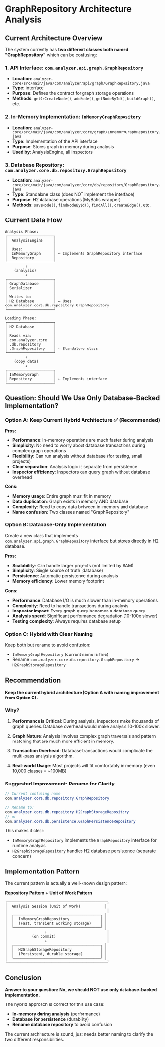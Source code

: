 # GraphRepository Architecture Analysis

## Current Architecture Overview

The system currently has **two different classes both named "GraphRepository"** which can be confusing:

### 1. API Interface: `com.analyzer.api.graph.GraphRepository`
- **Location**: `analyzer-core/src/main/java/com/analyzer/api/graph/GraphRepository.java`
- **Type**: Interface
- **Purpose**: Defines the contract for graph storage operations
- **Methods**: `getOrCreateNode()`, `addNode()`, `getNodeById()`, `buildGraph()`, etc.

### 2. In-Memory Implementation: `InMemoryGraphRepository`
- **Location**: `analyzer-core/src/main/java/com/analyzer/core/graph/InMemoryGraphRepository.java`
- **Type**: Implementation of the API interface
- **Purpose**: Stores graph in memory during analysis
- **Used by**: AnalysisEngine, all inspectors

### 3. Database Repository: `com.analyzer.core.db.repository.GraphRepository`
- **Location**: `analyzer-core/src/main/java/com/analyzer/core/db/repository/GraphRepository.java`
- **Type**: Standalone class (does NOT implement the interface)
- **Purpose**: H2 database operations (MyBatis wrapper)
- **Methods**: `saveNode()`, `findNodeById()`, `findAll()`, `createEdge()`, etc.

## Current Data Flow

```
Analysis Phase:
┌─────────────────────┐
│  AnalysisEngine     │
│                     │
│  Uses:              │
│  InMemoryGraph      │ ← Implements GraphRepository interface
│  Repository         │
└─────────────────────┘
         ↓
    (analysis)
         ↓
┌─────────────────────┐
│ GraphDatabase       │
│ Serializer          │
│                     │
│ Writes to:          │
│ H2 Database         │ ← Uses com.analyzer.core.db.repository.GraphRepository
└─────────────────────┘

Loading Phase:
┌─────────────────────┐
│ H2 Database         │
│                     │
│ Reads via:          │
│ com.analyzer.core   │
│ .db.repository      │
│ .GraphRepository    │ ← Standalone class
└─────────────────────┘
         ↓
    (copy data)
         ↓
┌─────────────────────┐
│ InMemoryGraph       │
│ Repository          │ ← Implements interface
└─────────────────────┘
```

## Question: Should We Use Only Database-Backed Implementation?

### Option A: Keep Current Hybrid Architecture ✅ (Recommended)

**Pros:**
- **Performance**: In-memory operations are much faster during analysis
- **Simplicity**: No need to worry about database transactions during complex graph operations
- **Flexibility**: Can run analysis without database (for testing, small projects)
- **Clear separation**: Analysis logic is separate from persistence
- **Inspector efficiency**: Inspectors can query graph without database overhead

**Cons:**
- **Memory usage**: Entire graph must fit in memory
- **Data duplication**: Graph exists in memory AND database
- **Complexity**: Need to copy data between in-memory and database
- **Name confusion**: Two classes named "GraphRepository"

### Option B: Database-Only Implementation

Create a new class that implements `com.analyzer.api.graph.GraphRepository` interface but stores directly in H2 database.

**Pros:**
- **Scalability**: Can handle larger projects (not limited by RAM)
- **Simplicity**: Single source of truth (database)
- **Persistence**: Automatic persistence during analysis
- **Memory efficiency**: Lower memory footprint

**Cons:**
- **Performance**: Database I/O is much slower than in-memory operations
- **Complexity**: Need to handle transactions during analysis
- **Inspector impact**: Every graph query becomes a database query
- **Analysis speed**: Significant performance degradation (10-100x slower)
- **Testing complexity**: Always requires database setup

### Option C: Hybrid with Clear Naming

Keep both but rename to avoid confusion:
- `InMemoryGraphRepository` (current name is fine)
- Rename `com.analyzer.core.db.repository.GraphRepository` → `H2GraphStorageRepository`

## Recommendation

**Keep the current hybrid architecture (Option A with naming improvement from Option C).**

### Why?

1. **Performance is Critical**: During analysis, inspectors make thousands of graph queries. Database overhead would make analysis 10-100x slower.

2. **Graph Nature**: Analysis involves complex graph traversals and pattern matching that are much more efficient in memory.

3. **Transaction Overhead**: Database transactions would complicate the multi-pass analysis algorithm.

4. **Real-world Usage**: Most projects will fit comfortably in memory (even 10,000 classes = ~100MB)

### Suggested Improvement: Rename for Clarity

```java
// Current confusing name
com.analyzer.core.db.repository.GraphRepository

// Rename to:
com.analyzer.core.db.repository.H2GraphStorageRepository
// or
com.analyzer.core.db.persistence.GraphPersistenceRepository
```

This makes it clear:
- `InMemoryGraphRepository` implements the `GraphRepository` interface for runtime analysis
- `H2GraphStorageRepository` handles H2 database persistence (separate concern)

## Implementation Pattern

The current pattern is actually a well-known design pattern:

**Repository Pattern + Unit of Work Pattern**

```
┌─────────────────────────────────────────────┐
│  Analysis Session (Unit of Work)           │
│                                             │
│  ┌───────────────────────────────────────┐ │
│  │  InMemoryGraphRepository              │ │
│  │  (Fast, transient working storage)    │ │
│  └───────────────────────────────────────┘ │
│                 ↓                           │
│           (on commit)                       │
│                 ↓                           │
│  ┌───────────────────────────────────────┐ │
│  │  H2GraphStorageRepository             │ │
│  │  (Persistent, durable storage)        │ │
│  └───────────────────────────────────────┘ │
└─────────────────────────────────────────────┘
```

## Conclusion

**Answer to your question: No, we should NOT use only database-backed implementation.**

The hybrid approach is correct for this use case:
- **In-memory during analysis** (performance)
- **Database for persistence** (durability)
- **Rename database repository** to avoid confusion

The current architecture is sound, just needs better naming to clarify the two different responsibilities.
